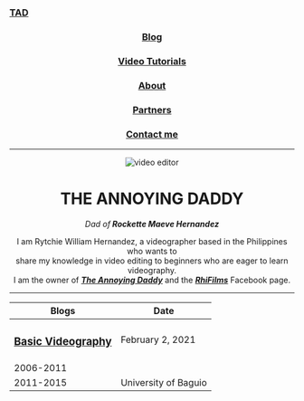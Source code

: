<!DOCTYPE html>
<html lang="en" dir="ltr">
<head>
  <meta charset="utf-8">
</head>
<title>The Annoying Daddy</title>
<h3><strong><a href="index.html">TAD</a></strong></h3>
<center>
  <body>
    <h3><strong><a href="Blog.html">Blog</a></strong></h3>
    <h3><strong><a href="Video-Tutorial.html">Video Tutorials</a></strong></h3>
    <h3><strong><a href="About.html">About</a></strong></h3>
    <h3><strong><a href="Partners.html">Partners</a></strong></h3>
    <h3><strong><a href="Contact-me.html">Contact me</a></strong></h3>
    <hr>
    <img src="images/chie.jpg" alt=" video editor" <br>
    <h1> THE ANNOYING DADDY</h1>
    <p><em>Dad of<strong> Rockette Maeve Hernandez</strong></em></p>
    <p>
      I am Rytchie William Hernandez, a videographer based in the Philippines who wants to <br />
      share my knowledge in video editing to beginners who are eager to learn videography. <br />
      I am the owner of <em><strong><a href="https://www.facebook.com/The-Annoying-Daddy-102215188457576">The Annoying Daddy</a></strong></em> and the <em><strong><a href="https://www.facebook.com/RytHeTv">RhiFilms</a></strong></em>
      Facebook page.</p>
    <hr>
    <table>
      <thead>
        <tr>
          <th>Blogs</th>
          <th>Date</th>
        </tr>
      <tbody>
        <tr>
          <td><h3><strong><a href="Blog.html">Basic Videography</a></strong></h3></td>
          <td>February 2, 2021</td>
        </tr>
        <tr>
          <td>2006-2011</td>
          <td></td>
        </tr>
        <tr>
          <td>2011-2015</td>
          <td>University of Baguio</td>
        </tr>
      </tbody>
  </body>
</center>

</html>
